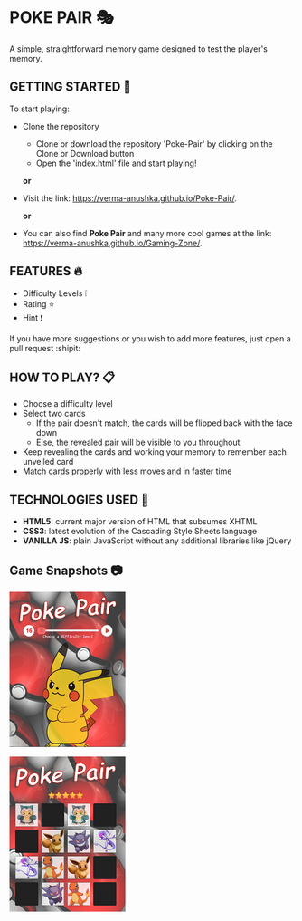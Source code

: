 # POKE PAIR :performing_arts:
A simple, straightforward memory game designed to test the player's memory.

## GETTING STARTED :pencil:
To start playing:
  - Clone the repository 
    - Clone or download the repository 'Poke-Pair' by clicking on the Clone or Download button
    - Open the 'index.html' file and start playing!
    
    **or**

  - Visit the link: https://verma-anushka.github.io/Poke-Pair/.

    **or**
  
- You can also find **Poke Pair** and many more cool games at the link: https://verma-anushka.github.io/Gaming-Zone/.


## FEATURES :fire:
- Difficulty Levels :grey_exclamation:
- Rating :star:	
- Hint :heavy_exclamation_mark:

If you have more suggestions or you wish to add more features, just open a pull request :shipit:

## HOW TO PLAY? :clipboard:
- Choose a difficulty level
- Select two cards
  - If the pair doesn't match, the cards will be flipped back with the face down
  - Else, the revealed pair will be visible to you throughout
- Keep revealing the cards and working your memory to remember each unveiled card
- Match cards properly with less moves and in faster time

## TECHNOLOGIES USED :speech_balloon:
- **HTML5**: current major version of HTML that subsumes XHTML
- **CSS3**: latest evolution of the Cascading Style Sheets language 
- **VANILLA JS**: plain JavaScript without any additional libraries like jQuery


## Game Snapshots :camera:
![Poke Pair](img/pokePair1.PNG)

![Poke Pair](img/pokePair2.PNG)
